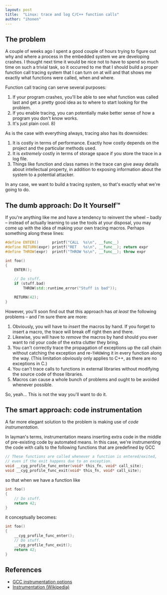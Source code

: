 ```yaml
---
layout: post
title:  "Linux: trace and log C/C++ function calls"
author: "ihonen"
---
```


## The problem

A couple of weeks ago I spent a good couple of hours trying to figure out why and where a process in the embedded system we are developing crashes. I thought next time it would be nice not to have to spend so much time on such a trivial task, so it occurred to me that I should build a proper function call tracing system that I can turn on at will and that shows me exactly what functions were called, when and where.

Function call tracing can serve several purposes:

1. If your program crashes, you'll be able to see what function was called last and get a pretty good idea as to where to start looking for the problem.
2. If you enable tracing, you can potentially make better sense of how a program you don't know works.
3. It's just plain cool. 8)

As is the case with everything always, tracing also has its downsides:

1. It is costly in terms of performance. Exactly how costly depends on the project and the particular methods used.
2. It is *extremely* costly in terms of storage space if you store the trace in a log file.
3. Things like function and class names in the trace can give away details about intellectual property, in addition to exposing information about the system to a potential attacker.

In any case, we want to build a tracing system, so that's exactly what we're going to do.

## The dumb approach: Do It Yourself™

If you're anything like me and have a tendency to reinvent the wheel – badly – instead of actually learning to use the tools at your disposal, you may come up with the idea of making your own tracing macros. Perhaps something along these lines:
```c++
#define ENTER()      printf("CALL  %s\n", __func__)
#define RETURN(expr) printf("RET   %s\n", __func__); return expr
#define THROW(expr)  printf("THROW %s\n", __func__); throw expr

int foo()
{
    ENTER();

    // Do stuff.
    if (stuff.bad)
        THROW(std::runtime_error("Stuff is bad"));

    RETURN(42);
}
```

However, you'll soon find out that this approach has *at least* the following problems – and I'm sure there are more:

1. Obviously, you will have to *insert* the macros by hand. If you forget to insert a macro, the trace will break off right then and there.
2. Likewise, you will have to *remove* the macros by hand should you ever want to rid your code of the extra clutter they bring.
3. You can't correctly trace the propagation of exceptions up the call chain without catching the exception and re-`THROW`ing it in every function along the way. (This limitation obviously only applies to C++, as there are no exceptions in C.)
4. You can't trace calls to functions in external libraries without modifying the source code of those libraries.
5. Macros can cause a whole bunch of problems and ought to be avoided whenever possible.

So, yeah... This is not the way you'll want to do it.

## The smart approach: code instrumentation

A far more elegant solution to the problem is making use of *code instrumentation*.

In layman's terms, instrumentation means inserting extra code in the middle of pre-existing code by automated means. In this case, we're instrumenting the code with calls to the following functions that are predefined by GCC

```c++
// These functions are called whenever a function is entered/exited,
// even if the exit happens due to an exception.
void __cyg_profile_func_enter(void* this_fn, void* call_site);
void __cyg_profile_func_exit(void* this_fn, void* call_site);
```

so that when we have a function like

```c++
int foo()
{
    // Do stuff.
    return 42;
}
```

it conceptually becomes:

```c++
int foo()
{
    __cyg_profile_func_enter();
    // Do stuff.
    __cyg_profile_func_exit();
    return 42;
}
```

## References

* [GCC instrumentation options](https://gcc.gnu.org/onlinedocs/gcc/Instrumentation-Options.html)
* [Instrumentation (Wikipedia)](https://en.wikipedia.org/wiki/Instrumentation)
